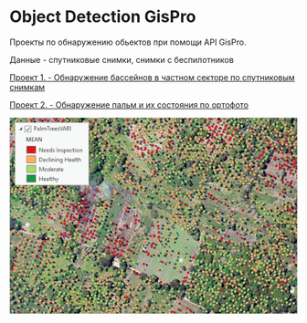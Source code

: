 # Object Detection GisPro

Проекты по обнаружению обьектов при помощи API GisPro. 

Данные - спутниковые снимки, снимки с беспилотников

[Проект 1. - Обнаружение бассейнов в частном секторе по спутниковым снимкам](https://github.com/SergeyShchus/Object-Detection-GisPro/tree/master/project/Detection_pool/Notebooks)

[Проект 2. - Обнаружение пальм и их состояния по ортофото](https://github.com/SergeyShchus/Object-Detection-GisPro/tree/master/project/Detection_palm)

![](project/Detection_palm/image/GUID-9B04A32B-1071-42BD-8FC8-4DC4A19D8227-web.png)
